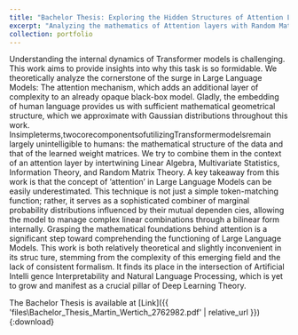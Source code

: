 ```yaml
---
title: "Bachelor Thesis: Exploring the Hidden Structures of Attention Layers in Transformer Models through the Lens of Gaussian Distributions"
excerpt: "Analyzing the mathematics of Attention layers with Random Matriz Theory under a finite-dimensional Gaussian Approximation <br/><img src='/images/bachelor_thesis_image.png'>"
collection: portfolio
---
```


Understanding the internal dynamics of Transformer models is challenging.
 This work aims to provide insights into why this task is so formidable. We
 theoretically analyze the cornerstone of the surge in Large Language Models:
 The attention mechanism, which adds an additional layer of complexity to an
 already opaque black-box model. Gladly, the embedding of human language
 provides us with sufficient mathematical geometrical structure, which we
 approximate with Gaussian distributions throughout this work.
 Insimpleterms,twocorecomponentsofutilizingTransformermodelsremain
 largely unintelligible to humans: the mathematical structure of the data and
 that of the learned weight matrices. We try to combine them in the context
 of an attention layer by intertwining Linear Algebra, Multivariate Statistics,
 Information Theory, and Random Matrix Theory.
 A key takeaway from this work is that the concept of ’attention’ in Large
 Language Models can be easily underestimated. This technique is not just a
 simple token-matching function; rather, it serves as a sophisticated combiner
 of marginal probability distributions influenced by their mutual dependen
cies, allowing the model to manage complex linear combinations through
 a bilinear form internally. Grasping the mathematical foundations behind
 attention is a significant step toward comprehending the functioning of Large
 Language Models.
 This work is both relatively theoretical and slightly inconvenient in its struc
ture, stemming from the complexity of this emerging field and the lack of
 consistent formalism. It finds its place in the intersection of Artificial Intelli
gence Interpretability and Natural Language Processing, which is yet to grow
 and manifest as a crucial pillar of Deep Learning Theory.

The Bachelor Thesis is available at [Link]({{ 'files\Bachelor_Thesis_Martin_Wertich_2762982.pdf' | relative_url }}){:download}
